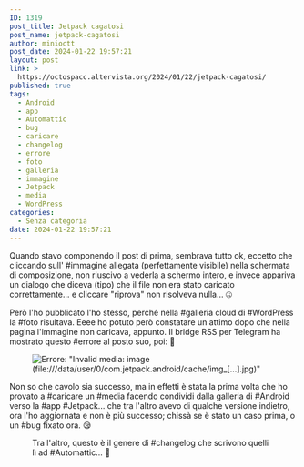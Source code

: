 ```yaml
---
ID: 1319
post_title: Jetpack cagatosi
post_name: jetpack-cagatosi
author: minioctt
post_date: 2024-01-22 19:57:21
layout: post
link: >
  https://octospacc.altervista.org/2024/01/22/jetpack-cagatosi/
published: true
tags:
  - Android
  - app
  - Automattic
  - bug
  - caricare
  - changelog
  - errore
  - foto
  - galleria
  - immagine
  - Jetpack
  - media
  - WordPress
categories:
  - Senza categoria
date: 2024-01-22 19:57:21
---
```

<!-- wp:paragraph -->
<p>Quando stavo componendo il post di prima, sembrava tutto ok, eccetto che cliccando sull' #immagine allegata (perfettamente visibile) nella schermata di composizione, non riuscivo a vederla a schermo intero, e invece appariva un dialogo che diceva (tipo) che il file non era stato caricato correttamente... e cliccare "riprova" non risolveva nulla... 🤐</p>
<!-- /wp:paragraph -->

<!-- wp:paragraph -->
<p>Però l'ho pubblicato l'ho stesso, perché nella #galleria cloud di #WordPress la #foto risultava. Eeee ho potuto però constatare un attimo dopo che nella pagina l'immagine non caricava, appunto. Il bridge RSS per Telegram ha mostrato questo #errore al posto suo, poi: 🥱</p>
<!-- /wp:paragraph -->

<!-- wp:paragraph -->
<p></p>
<!-- /wp:paragraph -->

<!-- wp:image {"id":1315,"sizeSlug":"large","linkDestination":"none"} -->
<figure class="wp-block-image size-large"><img src="https://octospacc.altervista.org/wp-content/uploads/2024/01/screenshot_20240122-1905587628937202399778357.png" alt="Errore: &quot;Invalid media: image (file:///data/user/0/com.jetpack.android/cache/img_[...].jpg)&quot;" class="wp-image-1315"/></figure>
<!-- /wp:image -->

<!-- wp:paragraph -->
<p></p>
<!-- /wp:paragraph -->

<!-- wp:paragraph -->
<p>Non so che cavolo sia successo, ma in effetti è stata la prima volta che ho provato a #caricare un #media facendo condividi dalla galleria di #Android verso la #app #Jetpack... che tra l'altro avevo di qualche versione indietro, ora l'ho aggiornata e non è più successo; chissà se è stato un caso prima, o un #bug fixato ora. 😪</p>
<!-- /wp:paragraph -->

<!-- wp:paragraph -->
<p></p>
<!-- /wp:paragraph -->

<!-- wp:image {"id":1318} -->
<figure class="wp-block-image"><img src="https://octospacc.altervista.org/wp-content/uploads/2024/01/screenshot_20240122-191337604929568230034047-960x943.png" alt="" class="wp-image-1318"/><figcaption class="wp-element-caption">Tra l'altro, questo è il genere di #changelog che scrivono quelli lì ad #Automattic... 🫥</figcaption></figure>
<!-- /wp:image -->